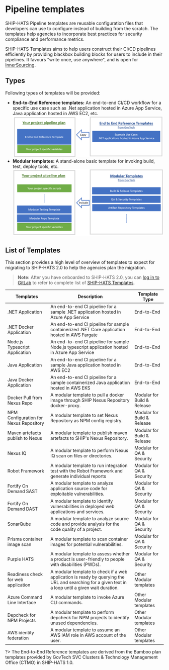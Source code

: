 # Pipeline templates

SHIP-HATS Pipeline templates are reusable configuration files that developers can use to configure instead of building from the scratch. The templates help agencies to incorporate best practices for security compliance and performance metrics.  

SHIP-HATS Templates aims to help users construct their CI/CD pipelines efficiently by providing blackbox building blocks for users to include in their pipelines. It favours "write once, use anywhere", and is open for [InnerSourcing](https://about.gitlab.com/topics/version-control/what-is-innersource/). 

## Types

Following types of templates will be provided:

- **End-to-End Reference templates:** An end-to-end CI/CD workflow for a specific use case such as .Net application hosted in Azure App Service, Java application hosted in AWS EC2, etc.  
    ![End-to-End Reference template](./images/template-end-to-end.png)
- **Modular templates:** A stand-alone basic template for invoking build, test, deploy tools, etc.   
    ![Modular template](./images/template-modular.png)

## List of Templates  

This section provides a high level of overview of templates to expect for migrating to SHIP-HATS 2.0 to help the agencies plan the migration.

> **Note:** After you have onboarded to SHIP-HATS 2.0, you can [log in to GitLab](https://sgts.gitlab-dedicated.com/) to refer to complete list of [SHIP-HATS Templates](https://sgts.gitlab-dedicated.com/WOG/GVT/ship/ship-hats-templates).

<!-- We will update the link to templates after SHIP-HATS 2.0 is ready. You can bookmark this page as we will update details on existing and upcoming templates regularly. -->  

|Templates|Description|Template Type|  
|---|---|---|  
.NET Application |An end-to-end CI pipeline for a sample .NET application hosted in Azure App Service|End-to-End   
.NET Docker Application|An end-to-end CI pipeline for sample containerized .NET Core application hosted in AWS Fargate | 	End-to-End  
Node.js Typescript Application 	|An end-to-end CI pipeline for sample Node.js typescript application hosted in Azure App Service | 	End-to-End  
Java Application|An end-to-end CI pipeline for a sample Java application hosted in AWS EC2 | 	End-to-End  
Java Docker Application |An end-to-end CI pipeline for a sample containerized Java application hosted in AWS EKS | 	End-to-End  
Docker Pull from Nexus Repo |A modular template to pull a docker image through SHIP Nexus Repository docker-proxy. 	|Modular for Build & Release  
NPM Configuration for Nexus Repository 	|A modular template to set Nexus Repository as NPM config registry.|Modular for Build & Release   
Maven artefacts publish to Nexus  	|A modular template to publish maven artefacts to SHIP's Nexus Repository.|Modular for Build & Release   
Nexus IQ  	|A modular template to perform Nexus IQ scan on files or directories. 	|Modular for QA & Security   
Robot Framework 	|A modular template to run integration test with the Robot Framework and generate individual reports |Modular for QA & Security
Fortify On Demand SAST 	|A modular template to analyze application source code for exploitable vulnerabilities. |Modular for QA & Security
Fortify On Demand DAST 	|A modular template to identify vulnerabilities in deployed web applications and services. |Modular for QA & Security
SonarQube 	|A modular template to analyze source code and provide analysis for the code quality of a project. |Modular for QA & Security
Prisma container image scan  	|A modular template to scan container images for potential vulnerabilities. |Modular for QA & Security
Purple HATS 	|A modular template to assess whether a product is user-friendly to people with disabilities (PWDs). |Modular for QA & Security  
Readiness check for web application| 	A modular template to check if a web application is ready by querying the URL and searching for a given text in a loop until a given wait duration. 	|Other Modular templates 
Azure Command Line Interface 	|A modular template to invoke Azure CLI commands. |Other Modular templates 
Depcheck for NPM Projects 	|A modular template to perform depcheck for NPM projects to identify unused dependencies. |Other Modular templates 
AWS identity federation 	|A modular template to assume an AWS IAM role in AWS account of the user. |Other Modular templates 

?> The End-to-End Reference templates are derived from the Bamboo plan templates provided by GovTech SVC Clusters & Technology Management Office (CTMO) in SHIP-HATS 1.0.  

